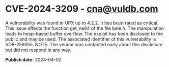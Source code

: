 # CVE-2024-3209 - cna@vuldb.com

A vulnerability was found in UPX up to 4.2.2. It has been rated as critical. This issue affects the function get_ne64 of the file bele.h. The manipulation leads to heap-based buffer overflow. The exploit has been disclosed to the public and may be used. The associated identifier of this vulnerability is VDB-259055. NOTE: The vendor was contacted early about this disclosure but did not respond in any way.

**Publish date:** 2024-04-02
